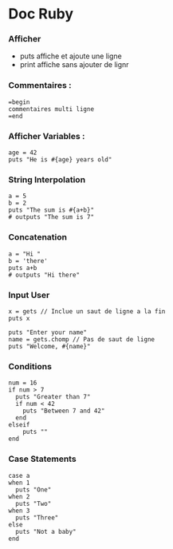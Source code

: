 # Doc Ruby

### Afficher 
* puts affiche et ajoute une ligne
* print affiche sans ajouter de lignr

### Commentaires :
```
=begin
commentaires multi ligne
=end
```

### Afficher Variables :
```
age = 42
puts "He is #{age} years old"
```

### String Interpolation
```
a = 5
b = 2
puts "The sum is #{a+b}"
# outputs "The sum is 7"
```

### Concatenation
```
a = "Hi "
b = 'there'
puts a+b
# outputs "Hi there" 
```

### Input User
```
x = gets // Inclue un saut de ligne a la fin
puts x

puts "Enter your name"
name = gets.chomp // Pas de saut de ligne
puts "Welcome, #{name}"
```

### Conditions
```
num = 16
if num > 7
  puts "Greater than 7"
  if num < 42
    puts "Between 7 and 42"
  end
elseif
    puts ""
end
```

### Case Statements
```
case a
when 1
  puts "One"
when 2
  puts "Two"
when 3
  puts "Three"
else
  puts "Not a baby"
end
```